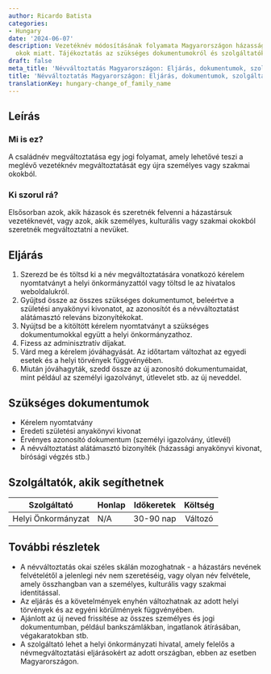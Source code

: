 ```yaml
---
author: Ricardo Batista
categories:
- Hungary
date: '2024-06-07'
description: Vezetéknév módosításának folyamata Magyarországon házasság vagy személyes
  okok miatt. Tájékoztatás az szükséges dokumentumokról és szolgáltatókról.
draft: false
meta_title: 'Névváltoztatás Magyarországon: Eljárás, dokumentumok, szolgáltatók'
title: 'Névváltoztatás Magyarországon: Eljárás, dokumentumok, szolgáltatók'
translationKey: hungary-change_of_family_name
---
```



## Leírás
### Mi is ez?
A családnév megváltoztatása egy jogi folyamat, amely lehetővé teszi a meglévő vezetéknév megváltoztatását egy újra személyes vagy szakmai okokból.

### Ki szorul rá?
Elsősorban azok, akik házasok és szeretnék felvenni a házastársuk vezetéknevét, vagy azok, akik személyes, kulturális vagy szakmai okokból szeretnék megváltoztatni a nevüket.

## Eljárás
1. Szerezd be és töltsd ki a név megváltoztatására vonatkozó kérelem nyomtatványt a helyi önkormányzattól vagy töltsd le az hivatalos weboldalukról.
2. Gyűjtsd össze az összes szükséges dokumentumot, beleértve a születési anyakönyvi kivonatot, az azonosítót és a névváltoztatást alátámasztó releváns bizonyítékokat.
3. Nyújtsd be a kitöltött kérelem nyomtatványt a szükséges dokumentumokkal együtt a helyi önkormányzathoz.
4. Fizess az adminisztratív díjakat.
5. Várd meg a kérelem jóváhagyását. Az időtartam változhat az egyedi esetek és a helyi törvények függvényében.
6. Miután jóváhagyták, szedd össze az új azonosító dokumentumaidat, mint például az személyi igazolványt, útlevelet stb. az új neveddel.

## Szükséges dokumentumok
- Kérelem nyomtatvány
- Eredeti születési anyakönyvi kivonat
- Érvényes azonosító dokumentum (személyi igazolvány, útlevél)
- A névváltoztatást alátámasztó bizonyíték (házassági anyakönyvi kivonat, bírósági végzés stb.)

## Szolgáltatók, akik segíthetnek
| Szolgáltató      |     Honlap     |     Időkeretek    |       Költség      |
| --------------- | --------------- |  :-------------: | :-------------: |
| Helyi Önkormányzat  |  N/A       |     30-90 nap      |        Változó       |

## További részletek
- A névváltoztatás okai széles skálán mozoghatnak - a házastárs nevének felvételétől a jelenlegi név nem szeretéséig, vagy olyan név felvétele, amely összhangban van a személyes, kulturális vagy szakmai identitással.
- Az eljárás és a követelmények enyhén változhatnak az adott helyi törvények és az egyéni körülmények függvényében.
- Ajánlott az új neved frissítése az összes személyes és jogi dokumentumban, például bankszámlákban, ingatlanok átírásában, végakaratokban stb.
- A szolgáltató lehet a helyi önkormányzati hivatal, amely felelős a névmegváltoztatási eljárásokért az adott országban, ebben az esetben Magyarországon.